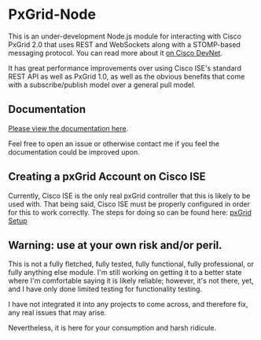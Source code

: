 # PxGrid-Node
This is an under-development Node.js module for interacting with Cisco PxGrid 2.0 that uses REST and WebSockets along with a STOMP-based messaging protocol. You can read more about it [on Cisco DevNet](https://developer.cisco.com/docs/pxgrid/#!introduction-to-pxgrid-2-0).

It has great performance improvements over using Cisco ISE's standard REST API as well as PxGrid 1.0, as well as the obvious benefits that come with a subscribe/publish model over a general pull model.

## Documentation
[Please view the documentation here](https://rnwolfe.github.io/pxgrid-node/).

Feel free to open an issue or otherwise contact me if you feel the documentation could be improved upon.

## Creating a pxGrid Account on Cisco ISE
Currently, Cisco ISE is the only real pxGrid controller that this is likely to be used with. That being said, Cisco ISE must be properly configured in order for this to work correctly. The steps for doing so can be found here: [pxGrid Setup](https://github.com/rnwolfe/pxgrid-node/pxgrid-setup.md)

## **Warning**: use at your own risk and/or peril.
This is not a fully fletched, fully tested, fully functional, fully professional, or fully anything else module. I'm still working on getting it to a better state where I'm comfortable saying it is likely reliable; however, it's not there, yet, and I have only done limited testing for functionality testing.

I have not integrated it into any projects to come across, and therefore fix, any real issues that may arise.

Nevertheless, it is here for your consumption and harsh ridicule.


